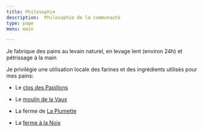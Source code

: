 ```yaml
---
title: Philosophie
description:  Philosophie de la communauté
type: page
menu: main

---
```


Je fabrique des pains au levain naturel, en levage lent (environ 24h) et pétrissage à la main

Je privilégie une utilisation locale des farines et des ingrédients utilisés pour mes pains:

- Le [clos des Papillons](https://closdespapillons.ch/)

- Le [moulin de la Vaux](https://www.moulindelavaux.ch/)

- La ferme de [La Plumette](https://laplumettaz.wixsite.com/laplumette)

- La [ferme à la Noix](https://fermealanoix.ch/)

